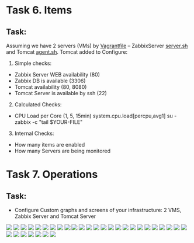# Task 6. Items

## Task:
Assuming we have 2 servers (VMs) by [Vagrantfile](Vagrantfile) – ZabbixServer [server.sh](scripts/server.sh) and Tomcat [agent.sh](scripts/agent.sh).
Tomcat added to 
Configure:

1. Simple checks:

* Zabbix Server WEB availability (80)
* Zabbix DB is available (3306)
* Tomcat availability (80, 8080)
* Tomcat Server is available by ssh (22)

2. Calculated Checks:

* CPU Load per Core (1, 5, 15min)
system.cpu.load[percpu,avg1]
su - zabbix -c "tail $YOUR-FILE"

3. Internal Checks:
* How many items are enabled
* How many Servers are being monitored

# Task 7. Operations

## Task:

* Configure Custom graphs and screens of your infrastructure:
2 VMS, Zabbix Server and Tomcat Server

<img src="Screenshot from 2017-07-26 13-12-02.png">
<img src="Screenshot from 2017-07-26 13-17-39.png">
<img src="Screenshot from 2017-07-26 13-21-26.png">
<img src="Screenshot from 2017-07-26 13-23-41.png">
<img src="Screenshot from 2017-07-26 14-38-45.png">
<img src="Screenshot from 2017-07-26 14-40-05.png">
<img src="Screenshot from 2017-07-26 14-40-31.png">
<img src="Screenshot from 2017-07-26 14-45-24.png">
<img src="Screenshot from 2017-07-26 14-46-53.png">
<img src="Screenshot from 2017-07-26 14-55-26.png">
<img src="Screenshot from 2017-07-26 15-37-12.png">
<img src="Screenshot from 2017-07-26 15-37-20.png">
<img src="Screenshot from 2017-07-26 15-42-55.png">
<img src="Screenshot from 2017-07-26 15-43-38.png">
<img src="Screenshot from 2017-07-26 16-33-09.png">
<img src="Screenshot from 2017-07-26 16-59-59.png">
<img src="Screenshot from 2017-07-26 17-00-07.png">
<img src="Screenshot from 2017-07-26 17-00-16.png">
<img src="Screenshot from 2017-07-26 17-01-45.png">
<img src="Screenshot from 2017-07-26 17-09-22.png">
<img src="Screenshot from 2017-07-26 17-10-47.png">
<img src="Screenshot from 2017-07-26 17-15-02.png">
<img src="Screenshot from 2017-07-26 17-15-28.png">
<img src="Screenshot from 2017-07-26 17-21-21.png">
<img src="Screenshot from 2017-07-26 17-21-47.png">
<img src="Screenshot from 2017-07-26 17-30-43.png">
<img src="Screenshot from 2017-07-26 17-36-52.png">
<img src="Screenshot from 2017-07-26 17-38-17.png">
<img src="Screenshot from 2017-07-26 17-43-43.png">
<img src="Screenshot from 2017-07-26 17-44-55.png">
<img src="Screenshot from 2017-07-26 17-51-08.png">
<img src="Screenshot from 2017-07-26 17-54-26.png">

